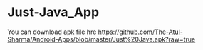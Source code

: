 # Just-Java_App
  You can download apk file hre https://github.com/The-Atul-Sharma/Android-Apps/blob/master/Just%20Java.apk?raw=true
